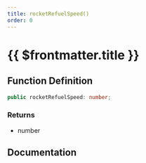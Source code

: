```yaml
---
title: rocketRefuelSpeed()
order: 0
---
```


# {{ $frontmatter.title }}

## Function Definition

```ts
public rocketRefuelSpeed: number;
```

### Returns

* number

## Documentation

<!--@include: ./parts/rocketRefuelSpeed.md-->
